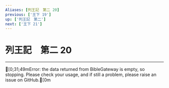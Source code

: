 ```yaml
---
Aliases: [列王記　第二 20]
previous: ['王下 19']
up: ['列王記　第二']
next: ['王下 21']
---
```

# 列王記　第二 20

***
[0;31;49mError: the data returned from BibleGateway is empty, so stopping. Please check your usage, and if still a problem, please raise an issue on GitHub.[0m

